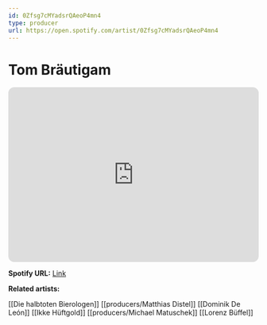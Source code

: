 ```yaml
---
id: 0Zfsg7cMYadsrQAeoP4mn4
type: producer
url: https://open.spotify.com/artist/0Zfsg7cMYadsrQAeoP4mn4
---
```

# Tom Bräutigam

<iframe style="border-radius:12px" src="https://open.spotify.com/embed/artist/0Zfsg7cMYadsrQAeoP4mn4" width="100%" height="352" frameBorder="0" allowfullscreen="" allow="autoplay; clipboard-write; encrypted-media; fullscreen; picture-in-picture" loading="lazy"></iframe>

**Spotify URL:** [Link](https://open.spotify.com/artist/0Zfsg7cMYadsrQAeoP4mn4)

**Related artists:**

[[Die halbtoten Bierologen]]
[[producers/Matthias Distel]]
[[Dominik De León]]
[[Ikke Hüftgold]]
[[producers/Michael Matuschek]]
[[Lorenz Büffel]]
